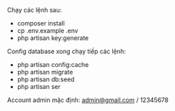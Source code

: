 Chạy các lệnh sau:
 - composer install
 - cp .env.example .env
 - php artisan key:generate

Config database xong chạy tiếp các lệnh:
 - php artisan config:cache
 - php artisan migrate
 - php artisan db:seed
 - php artisan ser

Account admin mặc định:
admin@gmail.com / 12345678